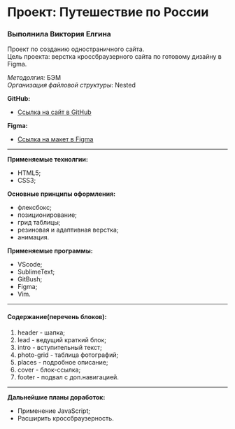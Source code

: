 ﻿# Проект: Путешествие по России
### Выполнила Виктория Елгина

Проект по созданию одностраничного сайта.  
Цель проекта: верстка кроссбраузерного сайта по готовому дизайну в Figma.  

*Методолгия:* БЭМ  
*Организация файловой структуры*: Nested  

**GitHub:**
* [Ссылка на сайт в GitHub](https://talidoom.github.io/russian-travel/index.html)  

**Figma:**
* [Ссылка на макет в Figma](https://www.figma.com/file/5S2WSbEFL6awjVWJ0NWL8Q/Sprint-3_-Russia-_-desktop-mobile?node-id=28503%3A0)  

---
**Применяемые технолгии:**
- HTML5;
- CSS3;

**Основные принципы оформления:**
- флексбокс;
- позиционирование;
- грид таблицы;
- резиновая и адаптивная верстка;
- анимация.

**Применяемые программы:**
- VScode;
- SublimeText;
- GitBush;
- Figma;
- Vim.
---

#### **Содержание(перечень блоков):**
1. header - шапка;
2. lead - ведущий краткий блок;
3. intro - вступительный текст;
4. photo-grid - таблица фотографий;
5. places - подробное описание;
6. cover - блок-ссылка;
7. footer - подвал с доп.навигацией.

---
**Дальнейшие планы доработок:**
- Применение JavaScript;
- Расширить кроссбраузерность.